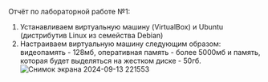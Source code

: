 Отчёт по лабораторной работе №1: 

1) Устанавливаем виртуальную машину (VirtualBox) и Ubuntu (дистрибутив Linux из семейства Debian)
2) Настраиваем виртуальную машину следующим образом: видеопамять - 128мб, оперативная память - более 5000мб и память, которая будет выделяться на жестком диске - 50гб.
   ![Снимок экрана 2024-09-13 221553](https://github.com/user-attachments/assets/3553e736-4586-480f-82ea-a114fc3ad8c1)
